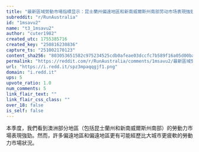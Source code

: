 ```yaml
---
title: "最新區域勞動市場指標显示：昆士蘭州偏遠地區和新南威爾斯州南部劳动市场表現強勁"
subreddit: "r/RunAustralia"
id: "1msavu2"
name: "t3_1msavu2"
author: "cuter1982"
created_utc: 1755385716
created_key: "250816230836"
capture_ts: "251002170123"
content_sha256: "803053651582c975234525cdb0afeae03dccfc7b589f16a05d00ba3db7b2022c"
permalink: "https://reddit.com/r/RunAustralia/comments/1msavu2/最新區域勞動市場指標显示昆士蘭州偏遠地區和新南威爾斯州南部劳动市场表現強勁/"
url: "https://i.redd.it/spz3mpaqqgjf1.png"
domain: "i.redd.it"
ups: 5
upvote_ratio: 1.0
num_comments: 5
link_flair_text: ""
link_flair_css_class: ""
over_18: false
is_self: false
---
```


本季度，我們看到澳洲部分地區（包括昆士蘭州和新南威爾斯州南部）的勞動力市場表現強勁。然而，許多偏遠地區和偏遠地區更有可能經歷比大城市更疲軟的勞動力市場狀況。
